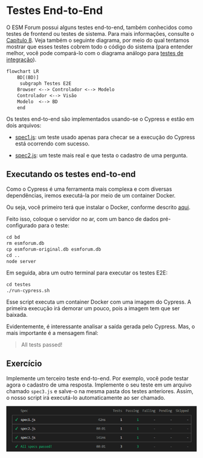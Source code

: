 # Testes End-to-End

O ESM Forum possui alguns testes end-to-end, também conhecidos como 
testes de frontend ou testes de sistema.  Para mais informações, 
consulte o 
[Capítulo 8](https://engsoftmoderna.info/cap8.html#testes-de-sistema). Veja também o seguinte diagrama, por meio do qual tentamos mostrar que esses testes cobrem todo o código do sistema (para entender melhor, você pode compará-lo com o diagrama análogo para [testes de integração](./testes.md)).

```mermaid
flowchart LR
    BD[(BD)]
     subgraph Testes E2E
    Browser <--> Controlador <--> Modelo
    Controlador <--> Visão
    Modelo  <--> BD 
    end
```

Os testes end-to-end são implementados usando-se o Cypress e estão em 
dois arquivos:

* [spec1.js](../testes/cypress/integration/spec1.js): um teste usado apenas para checar se a execução do Cypress 
está ocorrendo com sucesso.

* [spec2.js](../testes/cypress/integration/spec2.js): um teste mais 
real e que testa o cadastro de uma pergunta.

## Executando os testes end-to-end

Como o Cypress é uma ferramenta mais complexa e com diversas 
dependências, iremos executá-la por meio de um container Docker.

Ou seja, você primeiro terá que instalar o Docker, conforme 
descrito [aqui](https://docs.docker.com/get-docker/).

Feito isso, coloque o servidor no ar, com um banco de dados 
pré-configurado para o teste:

```
cd bd
rm esmforum.db
cp esmforum-original.db esmforum.db
cd ..
node server
```

Em seguida, abra um outro terminal para executar os testes E2E:

```
cd testes
./run-cypress.sh
```

Esse script executa um container Docker com uma imagem do Cypress. 
A primeira execução irá demorar um pouco, pois a imagem tem que ser baixada.

Evidentemente, é interessante analisar a saída gerada pelo Cypress. 
Mas, o mais importante é a mensagem final: 

> All tests passed!

## Exercício

Implemente um terceiro teste end-to-end. Por exemplo, você pode testar
agora o cadastro de uma resposta. Implemente o seu teste em um arquivo 
chamado ``spec3.js`` e salve-o na mesma pasta dos testes anteriores. 
Assim, o nosso script irá executá-lo automaticamente ao ser chamado.

![Plot](https://github.com/Diego-PS/esmforum/blob/main/images_github/end-to-end.png)
